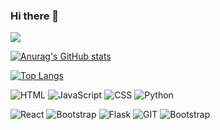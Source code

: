 ### Hi there 👋


<a href="https://www.linkedin.com/in/julio-espinoza-163835162/">
  <img src="https://img.shields.io/badge/LinkedIn-0077B5?style=for-the-badge&logo=linkedin&logoColor=white">
</a> 

[![Anurag's GitHub stats](https://github-readme-stats.vercel.app/api?username=Juliuuss)](https://github.com/anuraghazra/github-readme-stats)

[![Top Langs](https://github-readme-stats.vercel.app/api/top-langs/?username=Juliuuss&layout=compact)](https://github.com/anuraghazra/github-readme-stats)

![HTML](https://img.shields.io/badge/HTML-239120?style=for-the-badge&logo=html5&logoColor=white)
![JavaScript](https://img.shields.io/badge/JavaScript-F7DF1E?style=for-the-badge&logo=javascript&logoColor=black)
![CSS](https://img.shields.io/badge/CSS-239120?&style=for-the-badge&logo=css3&logoColor=white)
![Python](	https://img.shields.io/badge/Python-3776AB?style=for-the-badge&logo=python&logoColor=white)

![React](https://img.shields.io/badge/React-20232A?style=for-the-badge&logo=react&logoColor=61DAFB)
![Bootstrap](https://img.shields.io/badge/Bootstrap-563D7C?style=for-the-badge&logo=bootstrap&logoColor=white)
![Flask](https://img.shields.io/badge/Flask-000000?style=for-the-badge&logo=flask&logoColor=white)
![GIT](https://img.shields.io/badge/GIT-E44C30?style=for-the-badge&logo=git&logoColor=white)
![Bootstrap](https://img.shields.io/badge/Bootstrap-563D7C?style=for-the-badge&logo=bootstrap&logoColor=white)


<!--
**Juliuuss/Juliuuss** is a ✨ _special_ ✨ repository because its `README.md` (this file) appears on your GitHub profile.

Here are some ideas to get you started:

- 🔭 I’m currently working on ...
- 🌱 I’m currently learning ...
- 👯 I’m looking to collaborate on ...
- 🤔 I’m looking for help with ...
- 💬 Ask me about ...
- 📫 How to reach me: ...
- 😄 Pronouns: ...
- ⚡ Fun fact: ...
-->
